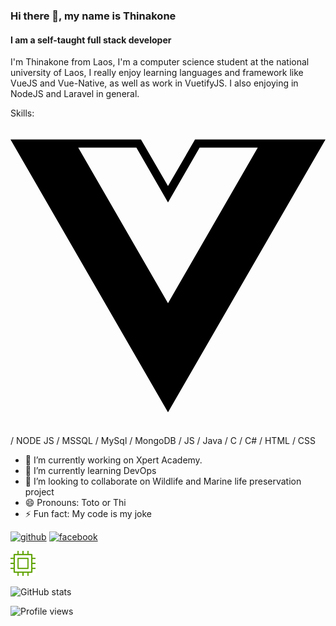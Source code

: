 ### Hi there 👋, my name is Thinakone
#### I am a self-taught full stack developer
I'm Thinakone from Laos, I'm a computer science student at the national university of Laos, I really enjoy learning languages and framework like VueJS and Vue-Native, as well as work in VuetifyJS. I also enjoying in NodeJS and Laravel in general.

Skills:   <svg role="img" viewBox="0 0 24 24" xmlns="http://www.w3.org/2000/svg"><title>Vue.js icon</title><path d="M24,1.61H14.06L12,5.16,9.94,1.61H0L12,22.39ZM12,14.08,5.16,2.23H9.59L12,6.41l2.41-4.18h4.43Z"/></svg> / NODE JS / MSSQL / MySql / MongoDB / JS / Java / C / C# / HTML / CSS

- 🔭 I’m currently working on Xpert Academy. 
- 🌱 I’m currently learning DevOps 
- 👯 I’m looking to collaborate on Wildlife and Marine life preservation project 
- 😄 Pronouns: Toto or Thi 
- ⚡ Fun fact: My code is my joke 


[<img src='https://cdn.jsdelivr.net/npm/simple-icons@3.0.1/icons/github.svg' alt='github' height='40'>](https://github.com/Toto-thi)  [<img src='https://cdn.jsdelivr.net/npm/simple-icons@3.0.1/icons/facebook.svg' alt='facebook' height='40'>](https://www.facebook.com/TotoThii)  

<a href='https://docs.github.com/en/developers'><img src='https://raw.githubusercontent.com/acervenky/animated-github-badges/master/assets/devbadge.gif' width='40' height='40'></a> 

![GitHub stats](https://github-readme-stats.vercel.app/api?username=Toto-thi&show_icons=true)  

![Profile views](https://gpvc.arturio.dev/Toto-thi)  
